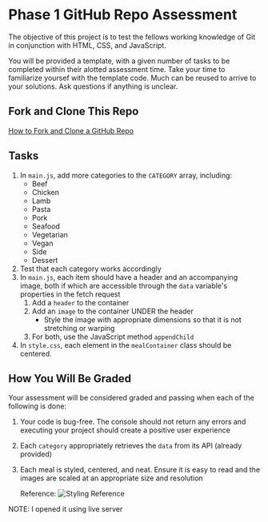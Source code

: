 # Phase 1 GitHub Repo Assessment

The objective of this project is to test the fellows working knowledge of Git in conjunction with HTML, CSS, and JavaScript.

You will be provided a template, with a given number of tasks to be completed within their alotted assessment time. Take your time to familiarize yoursef with the template code. Much can be reused to arrive to your solutions. Ask questions if anything is unclear.

## Fork and Clone This Repo
[How to Fork and Clone a GitHub Repo](https://docs.github.com/en/get-started/quickstart/fork-a-repo)

## Tasks

1. In ``main.js``, add more categories to the ``CATEGORY`` array, including:
    - Beef
    - Chicken
    - Lamb
    - Pasta
    - Pork
    - Seafood
    - Vegetarian
    - Vegan
    - Side
    - Dessert
2. Test that each category works accordingly
3. In ``main.js``, each item should have a header and an accompanying image, both if which are accessible through the ``data`` variable's properties in the fetch request
    1. Add a ``header`` to the container
    2. Add an ``image`` to the container UNDER the header
       - Style the image with appropriate dimensions so that it is not stretching or warping
    4. For both, use the JavaScript method ``appendChild``
4. In ``style.css``, each element in the ``mealContainer`` class should be centered.

## How You Will Be Graded

Your assessment will be considered graded and passing when each of the following is done:

1. Your code is bug-free. The console should not return any errors and executing your project should create a positive user experience
2. Each ``category`` appropriately retrieves the ``data`` from its API (already provided)
3. Each meal is styled, centered, and neat. Ensure it is easy to read and the images are scaled at an appropriate size and resolution

   Reference:
    ![Styling Reference](https://raw.githubusercontent.com/The-Knowledge-House/IF_23_24_week_6_assessment_TEMPLATE/main/week_6_assessment_project_TEMPLATE/images/reference.png?token=GHSAT0AAAAAACHRUK46CVMED2NPS5I2YQUOZIDSCFA)

NOTE: 
I opened it using live server